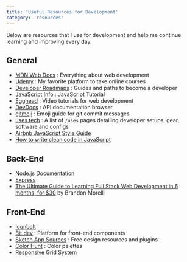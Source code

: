```yaml
---
title: 'Useful Resources for Development'
category: 'resources'
---
```


Below are resources that I use for development and help me continue learning and improving every day.

## General

- <a href='https://developer.mozilla.org/' target='__blank'>MDN Web Docs</a> : Everything about web development
- <a href='https://www.udemy.com/' target='__blank'>Udemy</a> : My favorite platform to take online courses
- <a href='https://roadmap.sh/' target='__blank'>Developer Roadmaps</a> : Guides and paths to become a developer
- <a href='https://javascript.info/' target='__blank'>JavaScript Info</a> : JavaScript Tutorial
- <a href='https://egghead.io/' target='__blank'>Egghead</a> : Video tutorials for web development
- <a href='https://devdocs.io/' target='__blank'>DevDocs</a> : API documentation browser
- <a href='https://gitmoji.carloscuesta.me/' target='__blank'>gitmoji</a> : Emoji guide for git commit messages
- <a href='https://uses.tech/' target='__blank'>uses.tech</a> : A list of `/uses` pages detailing developer setups, gear, software and configs
- <a href='https://github.com/airbnb/javascript' target='__blank'>Airbnb JavaScript Style Guide</a>
- <a href='https://github.com/ryanmcdermott/clean-code-javascript' target='__blank'>How to write clean code in JavaScript</a>

## Back-End

- <a href='https://nodejs.org/api/' target='__blank'>Node.js Documentation</a>
- <a href='https://expressjs.com/' target='__blank'>Express</a>
- <a href='https://codeburst.io/the-ultimate-guide-to-learning-full-stack-web-development-in-6-months-for-30-72b3854a7458' target='__blank'>The Ultimate Guide to Learning Full Stack Web Development in 6 months, for $30</a> by Brandon Morelli

## Front-End

- <a href='https://www.iconbolt.com/' target='__blank'>Iconbolt</a>
- <a href='https://bit.dev/' target='__blank'>Bit.dev</a> : Platform for front-end components
- <a href='https://www.sketchappsources.com/' target='__blank'>Sketch App Sources</a> : Free design resources and plugins
- <a href='https://colorhunt.co/' target='__blank'>Color Hunt</a> : Color palettes
- <a href='http://www.responsivegridsystem.com' target='__blank'>Responsive Grid System</a>